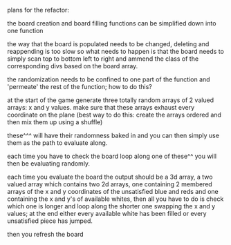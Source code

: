 plans for the refactor:

the board creation and board filling functions can be simplified down into one function

the way that the board is populated needs to be changed, deleting and reappending is too slow
so what needs to happen is that the board needs to simply scan top to bottom left to right and ammend the
class of the corresponding divs based on the board array.

the randomization needs to be confined to one part of the function and 'permeate'
the rest of the function; how to do this?

at the start of the game generate three totally random arrays of 2 valued arrays: x and y values. make sure that these arrays exhaust every coordinate on the plane (best way to do this: create the arrays ordered and then mix them up
using a shuffle)

these^^^ will have their randomness baked in and you can then simply use them as the path to evaluate along.

each time you have to check the board loop along one of these^^ you will then be evaluating randomly.

each time you evaluate the board the output should be a 3d array, a two valued array which contains two 2d arrays, one containing 2 membered arrays of the x and y coordinates of the unsatisfied blue and reds and one containing the x and y's of available whites, then all you have to do is check which one is longer and loop along the shorter one swapping the x and y values; at the end either every available white has been filled or every unsatisfied piece has jumped.

then you refresh the board























<!-- link to hosted app: https://philocoder93.github.io/schelling/

When this project loads up (or when you hit the new board button), it fills the game board with a randomly generated assortment of white, red, and blue squares. After that is done every time you hit the "next move button" the game will check each red and blue square, if that square is bordered by squares of the opposite color it will move to an adjacent white square if one is available.

This project, like other, similar projects, uses 2d arrays to represent the various locations on the game board. By using two nested loops one can traverse this 2d structure
left to right top to bottom. One can then create functions and call them inside the double loop and, in so doing, call a function on every single value in the double array.

This project utilizes several functions that are passed into other functions. It also utilizes the Math.random() method.

To 'install' this project just copy the https or ssh link in the repo and run 'git clone <ssh/https here>'

user stories:
1. As a user, I should be able to reset the board when I want to so that I can look for a game with possible moves.
2. As a user, I should be able to find out about the model I'm looking at so that I can understand what I'm looking at.
3. As a user, I should be able to find out about the inventor of the model so that I can understand what I'm looking at.
4. As a user, I should be able to run the simulation for as many iterations as I want so that I can watch situations out to the end.
5. As a user, I should be able to resize the board to as large or as small as I want.

User story 5 requires new functionality that I will add later.

New Step now works every time there is an available move.

Need to radically simplify/ clean up the code. -->
